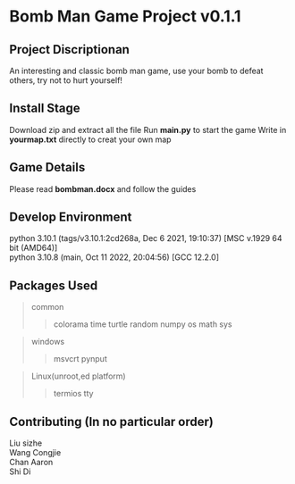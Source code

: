 # Bomb Man Game Project v0.1.1
## Project Discriptionan  
An interesting and classic bomb man game, use your bomb to defeat others,   try not to hurt yourself!

## Install Stage
Download zip and extract all the file
Run **main.py** to start the game
Write in **yourmap.txt** directly to creat your own map
## Game Details
Please read  **bombman.docx** and follow the guides
## Develop Environment
python 3.10.1 (tags/v3.10.1:2cd268a, Dec  6 2021, 19:10:37) [MSC v.1929 64 bit (AMD64)]  
python 3.10.8 (main, Oct 11 2022, 20:04:56) [GCC 12.2.0]

## Packages Used
>common
>>colorama time turtle random numpy os math sys

> windows
>>msvcrt pynput

>Linux(unroot,ed platform)
>>termios tty

## Contributing (In no particular order)
Liu sizhe  
Wang Congjie  
Chan Aaron  
Shi Di



